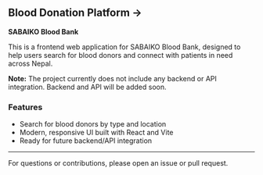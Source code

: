 ## Blood Donation Platform ->
**SABAIKO Blood Bank**

This is a frontend web application for SABAIKO Blood Bank, designed to help users search for blood donors and connect with patients in need across Nepal.

**Note:**
The project currently does not include any backend or API integration. Backend and API will be added soon.

### Features
- Search for blood donors by type and location
- Modern, responsive UI built with React and Vite
- Ready for future backend/API integration

---
For questions or contributions, please open an issue or pull request.